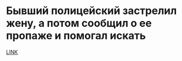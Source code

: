 # Бывший полицейский застрелил жену, а потом сообщил о ее пропаже и помогал искать



[LINK](https://varlamov.ru/3727216.html)